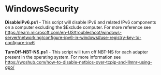 # WindowsSecurity

**DisableIPv6.ps1** - This script will disable IPv6 and related IPv6 components on a computer excluding the $Exclude computer. For more reference see https://learn.microsoft.com/en-US/troubleshoot/windows-server/networking/configure-ipv6-in-windows#use-registry-key-to-configure-ipv6

**TurnOff-NBT-NS.ps1** - This script will turn off NBT-NS for each adapter present in the operating system. For more information see https://woshub.com/how-to-disable-netbios-over-tcpip-and-llmnr-using-gpo/

